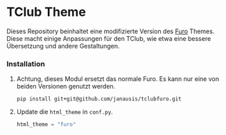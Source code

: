 # TClub Theme
Dieses Repository beinhaltet eine modifizierte Version des <a href="https://github.com/pradyunsg/furo">Furo</a> Themes.
Diese macht einige Anpassungen für den TClub, wie etwa eine bessere Übersetzung und andere Gestaltungen.

### Installation
1. Achtung, dieses Modul ersetzt das normale Furo. Es kann nur eine von beiden Versionen genutzt werden.

   ```text
   pip install git+git@github.com/janausis/tclubfuro.git
   ```

3. Update die `html_theme` in `conf.py`.

   ```py
   html_theme = "furo"
   ```
